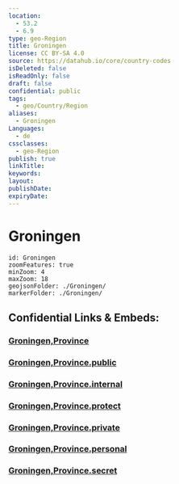 ```yaml
---
location:
  - 53.2
  - 6.9
type: geo-Region
title: Groningen
license: CC BY-SA 4.0
source: https://datahub.io/core/country-codes
isDeleted: false
isReadOnly: false
draft: false
confidential: public
tags:
  - geo/Country/Region
aliases:
  - Groningen
Languages:
  - de
cssclasses:
  - geo-Region
publish: true
linkTitle:
keywords:
layout:
publishDate:
expiryDate:
---
```


# Groningen

```leaflet
id: Groningen
zoomFeatures: true 
minZoom: 4 
maxZoom: 18
geojsonFolder: ./Groningen/
markerFolder: ./Groningen/
```


## Confidential Links & Embeds: 

### [Groningen,Province](/_Standards/Earth/Continent/Europe/Europe~West/Netherlands/Provinces~Netherlands/Groningen,Province.md) 

### [Groningen,Province.public](/_public/Earth/Continent/Europe/Europe~West/Netherlands/Provinces~Netherlands/Groningen,Province.public.md) 

### [Groningen,Province.internal](/_internal/Earth/Continent/Europe/Europe~West/Netherlands/Provinces~Netherlands/Groningen,Province.internal.md) 

### [Groningen,Province.protect](/_protect/Earth/Continent/Europe/Europe~West/Netherlands/Provinces~Netherlands/Groningen,Province.protect.md) 

### [Groningen,Province.private](/_private/Earth/Continent/Europe/Europe~West/Netherlands/Provinces~Netherlands/Groningen,Province.private.md) 

### [Groningen,Province.personal](/_personal/Earth/Continent/Europe/Europe~West/Netherlands/Provinces~Netherlands/Groningen,Province.personal.md) 

### [Groningen,Province.secret](/_secret/Earth/Continent/Europe/Europe~West/Netherlands/Provinces~Netherlands/Groningen,Province.secret.md)

